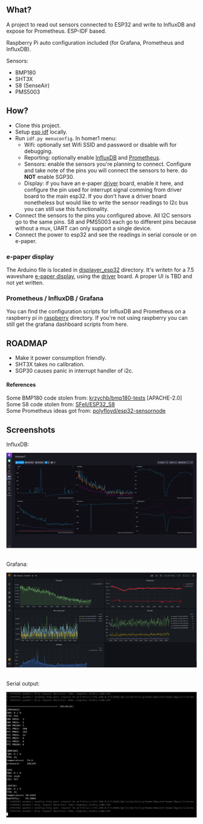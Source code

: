 ## What?

A project to read out sensors connected to ESP32 and write to InfluxDB and expose for Prometheus. ESP-IDF based.

Raspberry Pi auto configuration included (for Grafana, Prometheus and InfluxDB).

Sensors:

- BMP180
- SHT3X
- S8 (SenseAir)
- PMS5003

## How?

- Clone this project.
- Setup [esp idf](1) locally.
- Run `idf.py menuconfig`. In homer1 menu:
  - Wifi: optionally set Wifi SSID and password or disable wifi for debugging.
  - Reporting: optionally enable [InfluxDB](https://www.influxdata.com/) and
    [Prometheus](https://prometheus.io/).
  - Sensors: enable the sensors you're planning to connect. Configure and take
    note of the pins you will connect the sensors to here. do **NOT** enable
    SGP30.
  - Display: if you have an e-paper [driver](https://www.waveshare.com/wiki/E-Paper_ESP32_Driver_Board)
    board, enable it here, and configure the pin used for interrupt signal
    comming from driver board to the main esp32. If you don't have a driver
    board nonetheless but would like to write the sensor readings to I2c bus
    you can still use this functionality.
- Connect the sensors to the pins you configured above. All I2C sensors go to
  the same pins. S8 and PMS5003 each go to different pins because without a
  mux, UART can only support a single device.
- Connect the power to esp32 and see the readings in serial console or on
  e-paper.

### e-paper display

The Arduino file is located in [displayer\_esp32](displayer_esp32) directory.
It's writetn for a 7.5 waveshare
[e-paper display](https://www.waveshare.com/product/displays/7.5inch-e-paper.htm),
using the [driver](https://www.waveshare.com/wiki/E-Paper_ESP32_Driver_Board) board.
A proper UI is TBD and not yet written.

### Prometheus / InfluxDB / Grafana

You can find the configuration scripts for InfluxDB and Prometheus on a raspberry
pi in [raspberry](./raspberry/) directory. If you're not using raspberry you can
still get the grafana dashboard scripts from here.

## ROADMAP

- Make it power consumption friendly.
- SHT3X takes no calibration.
- SGP30 causes panic in interrupt handler of i2c.

#### References

Some BMP180 code stolen from:
[krzychb/bmp180-tests](https://github.com/krzychb/bmp180-tests) [APACHE-2.0]<br>
Some S8 code stolen from:
[SFeli/ESP32_S8](https://github.com/SFeli/ESP32_S8/blob/master/ESP32_S8_01.ino)<br>
Some Prometheus ideas got from:
[polyfloyd/esp32-sensornode](https://github.com/polyfloyd/esp32-sensornode)

## Screenshots

InfluxDB:

![InfluxDB](screenshots/influxdb.png)
<br>
<br>

Grafana:

![Grafana](screenshots/grafana.png)
<br>
<br>

Serial output:

![esp32 output](screenshots/esp32_output.png)


